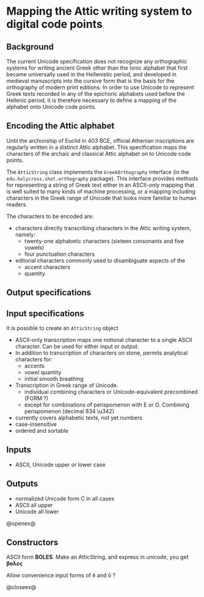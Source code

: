 # Mapping the Attic writing system to digital code points

## Background

The current Unicode specification does not recognize any orthographic systems for writing ancient Greek other than the Ionic alphabet that first became universally used in the Hellenistic period, and developed in medieval manuscripts into the cursive form that is the basis for the orthography of modern print editions. In order to use Unicode to represent Greek texts recorded in any of the epichoric alphabets used before the Hellenic period, it is therefore necessary to define a mapping of the alphabet onto Unicode code points.

## Encoding the Attic alphabet

Until the archonship of Euclid in 403 BCE, official Athenian inscriptions are regularly written in a distinct Attic alphabet.  This specification maps the characters of the archaic and classical Attic alphabet on to Unicode code points.

The `AtticString` class implements the `GreekOrthography` interface (in the `edu.holycross.shot.orthography` package).  This interface provides methods for representing a string of Greek text either in an ASCII-only mapping that is well suited to many kinds of machine processing, or a mapping including characters in the Greek range of Unicode that looks more familiar to human readers.

The characters to be encoded are:


- characters directly transcribing characters in the Attic writing system, namely:
    - twenty-one alphabetic characters (sixteen consonants and five vowels)
    - four punctuation characters
- editorial characters commonly used to disambiguate aspects of the
    - accent characters
    - quantity


## Output specifications

## Input specifications

It is possible to create an `AtticString` object



- ASCII-only transcription maps one notional character to a single ASCII character.  Can be used for either input or output.
- In addition to transcription of characters on stone, permits analytical characters for:
    - accents
    - vowel quantity
    - initial smooth breathing
- Transcription in Greek range of Unicode.
    - individual combining characters or Unicode-equivalent precombined (FORM ?)
    - except for combinations of perispomenon with Ε or Ο.  Combining perispomenon (decimal 834 \u342)
- currently covers alphabetic texts, not yet numbers
- case-insensitive
- ordered and sortable

## Inputs

- ASCII, Unicode upper or lower case


## Outputs

- normalized Unicode form C in all cases
- ASCII all upper
- Unicode all lower


@openex@

## Constructors

ASCII form <strong concordion:set="#noacc">BOLES</strong>.  Make an AtticString, and express in unicode, you get <strong concordion:assertEquals="asUnicode(#noacc)">βολες</strong>

Allow convenience input forms of ê and ô ?




@closeex@
